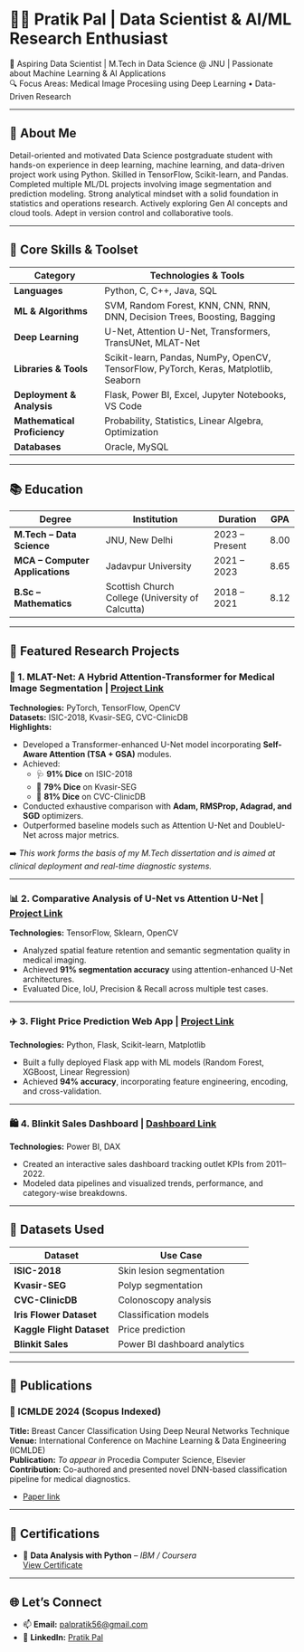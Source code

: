 # 👨‍🔬 Pratik Pal | Data Scientist & AI/ML Research Enthusiast  
🚀 Aspiring Data Scientist | M.Tech in Data Science @ JNU | Passionate about Machine Learning & AI Applications  
🔍 Focus Areas: Medical Image Procesiing using Deep Learning • Data-Driven Research

---

## 👋 About Me

Detail-oriented and motivated Data Science postgraduate student with hands-on experience in deep learning, machine learning, and data-driven project work using Python. Skilled in TensorFlow, Scikit-learn, and Pandas. Completed multiple ML/DL projects involving image segmentation and prediction modeling. Strong analytical mindset with a solid foundation in statistics and operations research. Actively exploring Gen AI concepts and cloud tools. Adept in version control and collaborative tools.

---

## 🧠 Core Skills & Toolset

| Category              | Technologies & Tools |
|-----------------------|----------------------|
| **Languages**         | Python, C, C++, Java, SQL |
| **ML & Algorithms**   | SVM, Random Forest, KNN, CNN, RNN, DNN, Decision Trees, Boosting, Bagging |
| **Deep Learning**     | U-Net, Attention U-Net, Transformers, TransUNet, MLAT-Net |
| **Libraries & Tools** | Scikit-learn, Pandas, NumPy, OpenCV, TensorFlow, PyTorch, Keras, Matplotlib, Seaborn |
| **Deployment & Analysis** | Flask, Power BI, Excel, Jupyter Notebooks, VS Code |
| **Mathematical Proficiency** | Probability, Statistics, Linear Algebra, Optimization |
| **Databases**         | Oracle, MySQL |

---

## 📚 Education

| Degree | Institution | Duration | GPA |
|--------|-------------|----------|-----|
| **M.Tech – Data Science** | JNU, New Delhi | 2023 – Present | 8.00 |
| **MCA – Computer Applications** | Jadavpur University | 2021 – 2023 | 8.65 |
| **B.Sc – Mathematics** | Scottish Church College (University of Calcutta) | 2018 – 2021 | 8.12 |

---

## 🧪 Featured Research Projects

### 🔬 1. MLAT-Net: A Hybrid Attention-Transformer for Medical Image Segmentation | [Project Link](https://github.com/palpratik56/MLAT-Net)
**Technologies:** PyTorch, TensorFlow, OpenCV  
**Datasets:** ISIC-2018, Kvasir-SEG, CVC-ClinicDB  
**Highlights:**  
- Developed a Transformer-enhanced U-Net model incorporating **Self-Aware Attention (TSA + GSA)** modules.  
- Achieved:  
  - 🩺 **91% Dice** on ISIC-2018  
  - 🔬 **79% Dice** on Kvasir-SEG  
  - 🧠 **81% Dice** on CVC-ClinicDB  
- Conducted exhaustive comparison with **Adam, RMSProp, Adagrad, and SGD** optimizers.  
- Outperformed baseline models such as Attention U-Net and DoubleU-Net across major metrics.

➡️ *This work forms the basis of my M.Tech dissertation and is aimed at clinical deployment and real-time diagnostic systems.*

---

### 📊 2. Comparative Analysis of U-Net vs Attention U-Net | [Project Link](https://github.com/palpratik56/AUNET)
**Technologies:** TensorFlow, Sklearn, OpenCV  
- Analyzed spatial feature retention and semantic segmentation quality in medical imaging.  
- Achieved **91% segmentation accuracy** using attention-enhanced U-Net architectures.  
- Evaluated Dice, IoU, Precision & Recall across multiple test cases.

---

### ✈️ 3. Flight Price Prediction Web App | [Project Link](https://github.com/palpratik56/Flight-Price-Prediction-using-ML)
**Technologies:** Python, Flask, Scikit-learn, Matplotlib  
- Built a fully deployed Flask app with ML models (Random Forest, XGBoost, Linear Regression)  
- Achieved **94% accuracy**, incorporating feature engineering, encoding, and cross-validation.

---

### 🛍️ 4. Blinkit Sales Dashboard | [Dashboard Link](https://drive.google.com/drive/folders/1PfDHb1Bgdkmv3X6T5kZ4ssvW05gPz3qd?usp=drive_link) 
**Technologies:** Power BI, DAX  
- Created an interactive sales dashboard tracking outlet KPIs from 2011–2022.  
- Modeled data pipelines and visualized trends, performance, and category-wise breakdowns.

---

## 📂 Datasets Used

| Dataset               | Use Case                     |
|------------------------|------------------------------|
| **ISIC-2018**          | Skin lesion segmentation      |
| **Kvasir-SEG**         | Polyp segmentation            |
| **CVC-ClinicDB**       | Colonoscopy analysis          |
| **Iris Flower Dataset**| Classification models         |
| **Kaggle Flight Dataset** | Price prediction            |
| **Blinkit Sales**      | Power BI dashboard analytics  |

---

## 📝 Publications

### 📄 ICMLDE 2024 (Scopus Indexed)  
**Title:** Breast Cancer Classification Using Deep Neural Networks Technique  
**Venue:** International Conference on Machine Learning & Data Engineering (ICMLDE)  
**Publication:** *To appear in* Procedia Computer Science, Elsevier  
**Contribution:** Co-authored and presented novel DNN-based classification pipeline for medical diagnostics.

- [Paper link](https://doi.org/10.1016/j.procs.2025.04.231)
---

## 📜 Certifications

- 🧪 **Data Analysis with Python** – *IBM / Coursera*  
  [View Certificate](https://www.coursera.org/account/accomplishments/verify/B83L23T8PQW8)

---

## 🌐 Let’s Connect

- 📫 **Email:** palpratik56@gmail.com  
- 🔗 **LinkedIn:** [Pratik Pal](https://www.linkedin.com/in/pratik-pal-488661221/)
